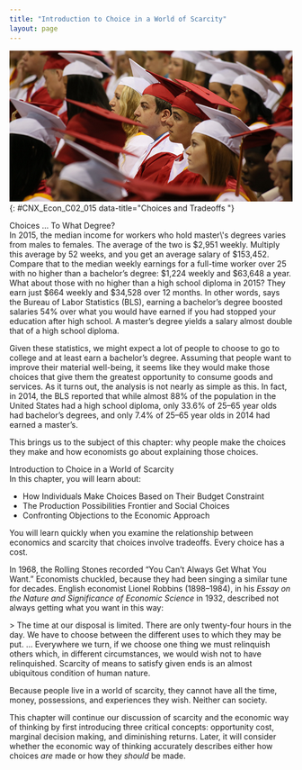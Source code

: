 ```yaml
---
title: "Introduction to Choice in a World of Scarcity"
layout: page
---
```



<?cnx.eoc class="summary" title="Chapter Review"?>

<?cnx.eoc class="self-check-questions" title="Self-Check Questions"?>

<?cnx.eoc class="review-questions" title="Review Questions"?>

<?cnx.eoc class="critical-thinking" title="Critical Thinking Questions"?>

<?cnx.eoc class="problems" title="Problems"?>

<?cnx.eoc class="references" title="References"?>

 ![This is a photograph of students at their high school graduation ceremony](../resources/CNX_Econ_C02_015.jpg "In general, the higher the degree, the higher the salary. So why aren&#x2019;t more people pursuing higher degrees? The short answer: choices and tradeoffs. (Credit: modification of work by &#x201C;Jim, the Photographer&#x201D;/Flickr Creative Commons)"){: #CNX_Econ_C02_015 data-title="Choices and Tradeoffs "}

<div data-type="note" class="economics bringhome" markdown="1">
<div data-type="title">
Choices ... To What Degree?
</div>
In 2015, the median income for workers who hold master\'s degrees varies from males to females. The average of the two is $2,951 weekly. Multiply this average by 52 weeks, and you get an average salary of $153,452. Compare that to the median weekly earnings for a full-time worker over 25 with no higher than a bachelor’s degree: $1,224 weekly and $63,648 a year. What about those with no higher than a high school diploma in 2015? They earn just $664 weekly and $34,528 over 12 months. In other words, says the Bureau of Labor Statistics (BLS), earning a bachelor’s degree boosted salaries 54% over what you would have earned if you had stopped your education after high school. A master’s degree yields a salary almost double that of a high school diploma.

Given these statistics, we might expect a lot of people to choose to go to college and at least earn a bachelor’s degree. Assuming that people want to improve their material well-being, it seems like they would make those choices that give them the greatest opportunity to consume goods and services. As it turns out, the analysis is not nearly as simple as this. In fact, in 2014, the BLS reported that while almost 88% of the population in the United States had a high school diploma, only 33.6% of 25–65 year olds had bachelor’s degrees, and only 7.4% of 25–65 year olds in 2014 had earned a master’s.

This brings us to the subject of this chapter: why people make the choices they make and how economists go about explaining those choices.

</div>

<div data-type="note" class="economics chapter-objectives" markdown="1">
<div data-type="title">
Introduction to Choice in a World of Scarcity
</div>
In this chapter, you will learn about:

* How Individuals Make Choices Based on Their Budget Constraint
* The Production Possibilities Frontier and Social Choices
* Confronting Objections to the Economic Approach

</div>

You will learn quickly when you examine the relationship between economics and scarcity that choices involve tradeoffs. Every choice has a cost.

In 1968, the Rolling Stones recorded “You Can’t Always Get What You Want.” Economists chuckled, because they had been singing a similar tune for decades. English economist Lionel Robbins (1898–1984), in his *Essay on the Nature and Significance of Economic Science* in 1932, described not always getting what you want in this way:

\> The time at our disposal is limited. There are only twenty-four hours in the day. We have to choose between the different uses to which they may be put. ... Everywhere we turn, if we choose one thing we must relinquish others which, in different circumstances, we would wish not to have relinquished. Scarcity of means to satisfy given ends is an almost ubiquitous condition of human nature.

Because people live in a world of scarcity, they cannot have all the time, money, possessions, and experiences they wish. Neither can society.

This chapter will continue our discussion of scarcity and the economic way of thinking by first introducing three critical concepts: opportunity cost, marginal decision making, and diminishing returns. Later, it will consider whether the economic way of thinking accurately describes either how choices *are* made or how they *should* be made.

